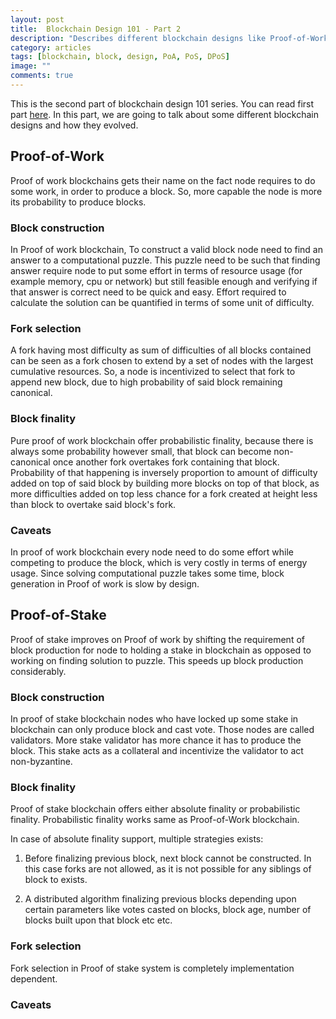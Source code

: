 ```yaml
---
layout: post
title:  Blockchain Design 101 - Part 2
description: "Describes different blockchain designs like Proof-of-Work, Proof-of-Stake, Delegated-Proof-of-Stake and how they evolved."
category: articles
tags: [blockchain, block, design, PoA, PoS, DPoS]
image: ""
comments: true
---
```


This is the second part of blockchain design 101 series. You can read first part [here](/articles/2020/05/08/blockchain-designing-101-1/). In this part, we are going to talk about some different blockchain designs and how they evolved.

## Proof-of-Work

Proof of work blockchains gets their name on the fact node requires to do some work, in order to produce a block. So, more capable the node is more its probability to produce blocks. 

### Block construction

In Proof of work blockchain, To construct a valid block node need to find an answer to a computational puzzle. This puzzle need to be such that finding answer require node to put some effort in terms of resource usage (for example memory, cpu or network) but still feasible enough and verifying if that answer is correct need to be quick and easy. Effort required to calculate the solution can be quantified in terms of some unit of difficulty.

### Fork selection

A fork having most difficulty as sum of difficulties of all blocks contained can be seen as a fork chosen to extend by a set of nodes with the largest cumulative resources. So, a node is incentivized to select that fork to append new block, due to high probability of said block remaining canonical.

### Block finality

Pure proof of work blockchain offer probabilistic finality, because there is always some probability however small, that block can become non-canonical once another fork overtakes fork containing that block. Probability of that happening is inversely proportion to amount of difficulty added on top of said block by building more blocks on top of that block, as more difficulties added on top less chance for a fork created at height less than block to overtake said block's fork.

### Caveats

In proof of work blockchain every node need to do some effort while competing to produce the block, which is very costly in terms of energy usage. Since solving computational puzzle takes some time, block generation in Proof of work is slow by design.

## Proof-of-Stake

Proof of stake improves on Proof of work by shifting the requirement of block production for node to holding a stake in blockchain as opposed to working on finding solution to puzzle. This speeds up block production considerably. 

### Block construction

In proof of stake blockchain nodes who have locked up some stake in blockchain can only produce block and cast vote. Those nodes are called validators. More stake validator has more chance it has to produce the block. This stake acts as a collateral and incentivize the validator to act non-byzantine. 

### Block finality

Proof of stake blockchain offers either absolute finality or probabilistic finality. Probabilistic finality works same as Proof-of-Work blockchain.

In case of absolute finality support, multiple strategies exists:

1. Before finalizing previous block, next block cannot be constructed. In this case forks are not allowed, as it is not possible for any siblings of block to exists.

2. A distributed algorithm finalizing previous blocks depending upon certain parameters like votes casted on blocks, block age, number of blocks built upon that block etc etc.

### Fork selection

Fork selection in Proof of stake system is completely implementation dependent.

### Caveats
